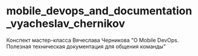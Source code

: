 # mobile_devops_and_documentation_vyacheslav_chernikov
Конспект мастер-класса Вячеслава Черникова "О Mobile DevOps. Полезная техническая документация для общения команды"
